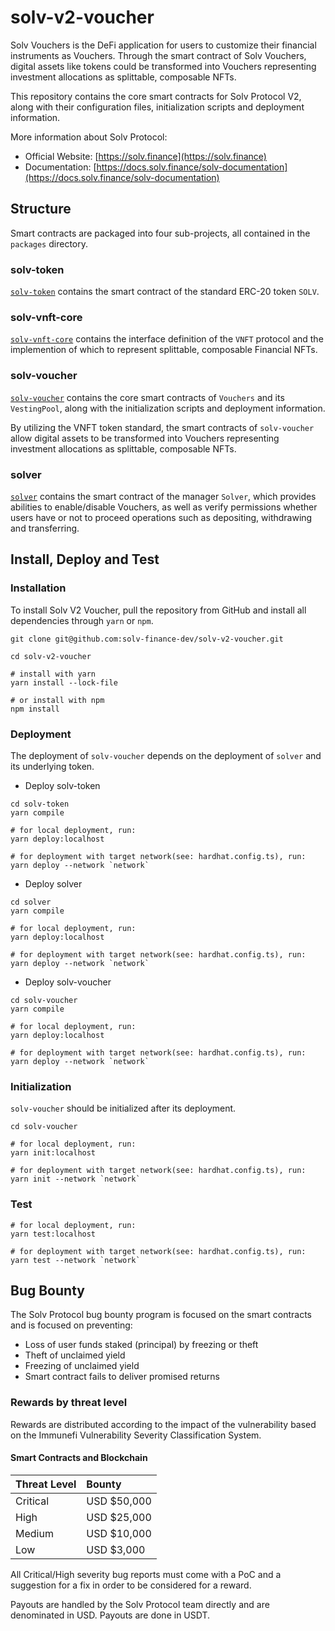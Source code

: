 # solv-v2-voucher

Solv Vouchers is the DeFi application for users to customize their financial instruments as Vouchers. Through the smart contract of Solv Vouchers, digital assets like tokens could be transformed into Vouchers representing investment allocations as splittable, composable NFTs.

This repository contains the core smart contracts for Solv Protocol V2, along with their configuration files, initialization scripts and deployment information.

More information about Solv Protocol:

- Official Website: [https://solv.finance](https://solv.finance)
- Documentation: [https://docs.solv.finance/solv-documentation](https://docs.solv.finance/solv-documentation)

## Structure

Smart contracts are packaged into four sub-projects, all contained in the `packages` directory.

### solv-token

[`solv-token`](./packages/solv-token) contains the smart contract of the standard ERC-20 token `SOLV`.

### solv-vnft-core

[`solv-vnft-core`](./packages/solv-vnft-core) contains the interface definition of the `VNFT` protocol and the implemention of which to represent splittable, composable Financial NFTs.

### solv-voucher

[`solv-voucher`](./packages/solv-voucher) contains the core smart contracts of `Vouchers` and its `VestingPool`, along with the initialization scripts and deployment information. 

By utilizing the VNFT token standard, the smart contracts of `solv-voucher` allow digital assets to be transformed into Vouchers representing investment allocations as splittable, composable NFTs.

### solver

[`solver`](./packages/solver) contains the smart contract of the manager `Solver`, which provides abilities to enable/disable Vouchers, as well as verify permissions whether users have or not to proceed operations such as depositing, withdrawing and transferring.


## Install, Deploy and Test

### Installation

To install Solv V2 Voucher, pull the repository from GitHub and install all dependencies through `yarn` or `npm`.

```shell
git clone git@github.com:solv-finance-dev/solv-v2-voucher.git

cd solv-v2-voucher

# install with yarn
yarn install --lock-file

# or install with npm
npm install
```

### Deployment

The deployment of `solv-voucher` depends on the deployment of `solver` and its underlying token. 

- Deploy solv-token

```shell
cd solv-token
yarn compile

# for local deployment, run:
yarn deploy:localhost

# for deployment with target network(see: hardhat.config.ts), run:
yarn deploy --network `network`
```

- Deploy solver

```shell
cd solver
yarn compile

# for local deployment, run:
yarn deploy:localhost

# for deployment with target network(see: hardhat.config.ts), run:
yarn deploy --network `network`
```

- Deploy solv-voucher

```shell
cd solv-voucher
yarn compile

# for local deployment, run:
yarn deploy:localhost

# for deployment with target network(see: hardhat.config.ts), run:
yarn deploy --network `network`
```

### Initialization

`solv-voucher` should be initialized after its deployment.

```shell
cd solv-voucher

# for local deployment, run:
yarn init:localhost

# for deployment with target network(see: hardhat.config.ts), run:
yarn init --network `network`
```

### Test

```shell
# for local deployment, run:
yarn test:localhost

# for deployment with target network(see: hardhat.config.ts), run:
yarn test --network `network`
```

## Bug Bounty

The Solv Protocol bug bounty program is focused on the smart contracts and is focused on preventing:

- Loss of user funds staked (principal) by freezing or theft
- Theft of unclaimed yield
- Freezing of unclaimed yield
- Smart contract fails to deliver promised returns

### Rewards by threat level

Rewards are distributed according to the impact of the vulnerability based on the Immunefi Vulnerability Severity Classification System.

#### Smart Contracts and Blockchain

| Threat Level | Bounty |
| :--- | :--- |
| Critical | USD $50,000 |
| High | USD $25,000 |
| Medium | USD $10,000 |
| Low | USD $3,000 |


All Critical/High severity bug reports must come with a PoC and a suggestion for a fix in order to be considered for a reward.

Payouts are handled by the Solv Protocol team directly and are denominated in USD. Payouts are done in USDT.
